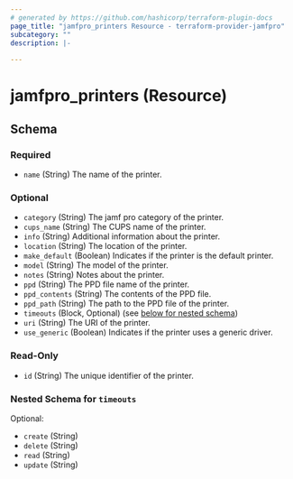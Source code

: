 ```yaml
---
# generated by https://github.com/hashicorp/terraform-plugin-docs
page_title: "jamfpro_printers Resource - terraform-provider-jamfpro"
subcategory: ""
description: |-
  
---
```


# jamfpro_printers (Resource)





<!-- schema generated by tfplugindocs -->
## Schema

### Required

- `name` (String) The name of the printer.

### Optional

- `category` (String) The jamf pro category of the printer.
- `cups_name` (String) The CUPS name of the printer.
- `info` (String) Additional information about the printer.
- `location` (String) The location of the printer.
- `make_default` (Boolean) Indicates if the printer is the default printer.
- `model` (String) The model of the printer.
- `notes` (String) Notes about the printer.
- `ppd` (String) The PPD file name of the printer.
- `ppd_contents` (String) The contents of the PPD file.
- `ppd_path` (String) The path to the PPD file of the printer.
- `timeouts` (Block, Optional) (see [below for nested schema](#nestedblock--timeouts))
- `uri` (String) The URI of the printer.
- `use_generic` (Boolean) Indicates if the printer uses a generic driver.

### Read-Only

- `id` (String) The unique identifier of the printer.

<a id="nestedblock--timeouts"></a>
### Nested Schema for `timeouts`

Optional:

- `create` (String)
- `delete` (String)
- `read` (String)
- `update` (String)
